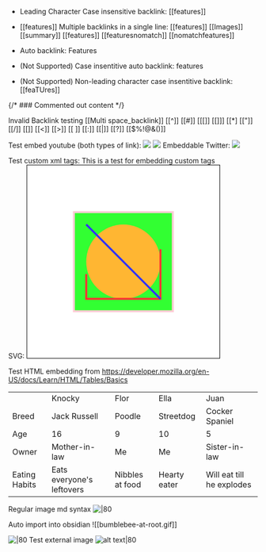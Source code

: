 - Leading Character Case insensitive backlink: [[features]]

- [[features]] Multiple backlinks in a single line: [[features]] [[Images]] [[summary]] [[features]] [[featuresnomatch]] [[nomatchfeatures]]
- Auto backlink: Features
- (Not Supported) Case insentitive auto backlink: features 
- (Not Supported) Non-leading character case insentitive backlink: [[feaTUres]] 

{/* ### Commented out content */}

Invalid Backlink testing
[[Multi space_backlink]]
[[^]]
[[#]]
[[[]]
[[]]]
[[*]
[["]]
[[/]]
[[\]]
[[<]]
[[>]]
[[
]]
[[:]]
[[|]]
[[?]]
[[$%!@&()]]


Test embed youtube (both types of link):
![](https://youtu.be/aFBp0cZ79bQ?si=rdrrNxhVlJWzHpVw)
![](https://www.youtube.com/watch?v=aFBp0cZ79bQ)
Embeddable Twitter:
![](https://twitter.com/JanOrszulik/status/1694627203219153124?s=20)

Test custom xml tags:
<AssumedAudience>
  This is a test for embedding custom tags
</AssumedAudience>
<br>
SVG:
<svg width="391" height="391" viewBox="-70.5 -70.5 391 391" xmlns="http://www.w3.org/2000/svg" xmlns:xlink="http://www.w3.org/1999/xlink">
  <rect fill="#fff" stroke="#000" x="-70" y="-70" width="390" height="390"/>
  <g opacity="0.8">
    <rect x="25" y="25" width="200" height="200" fill="lime" stroke-width="4" stroke="pink" />
    <circle cx="125" cy="125" r="75" fill="orange" />
    <polyline points="50,150 50,200 200,200 200,100" stroke="red" stroke-width="4" fill="none" />
    <line x1="50" y1="50" x2="200" y2="200" stroke="blue" stroke-width="4" />
  </g>
</svg>
<br>

Test HTML embedding from https://developer.mozilla.org/en-US/docs/Learn/HTML/Tables/Basics
<table>
  <tr>
    <td>&nbsp;</td>
    <td>Knocky</td>
    <td>Flor</td>
    <td>Ella</td>
    <td>Juan</td>
  </tr>
  <tr>
    <td>Breed</td>
    <td>Jack Russell</td>
    <td>Poodle</td>
    <td>Streetdog</td>
    <td>Cocker Spaniel</td>
  </tr>
  <tr>
    <td>Age</td>
    <td>16</td>
    <td>9</td>
    <td>10</td>
    <td>5</td>
  </tr>
  <tr>
    <td>Owner</td>
    <td>Mother-in-law</td>
    <td>Me</td>
    <td>Me</td>
    <td>Sister-in-law</td>
  </tr>
  <tr>
    <td>Eating Habits</td>
    <td>Eats everyone's leftovers</td>
    <td>Nibbles at food</td>
    <td>Hearty eater</td>
    <td>Will eat till he explodes</td>
  </tr>
</table>

Regular image md syntax
![|80](bumblebee-at-root.gif)

Auto import into obsidian
![[bumblebee-at-root.gif]]

![|80](bumblebee.gif)
Test external image
![alt text|80](https://upload.wikimedia.org/wikipedia/commons/thumb/0/0f/Grosser_Panda.JPG/1200px-Grosser_Panda.JPG "Panda Title")